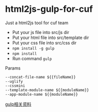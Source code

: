 # html2js-gulp-for-cuf
Just a html2js tool for cuf team 

- Put your js file into src/js dir
- Put your html file into src/template dir
- Put your css file into src/css dir
- ```npm install -g gulp```
- ```npm install```
- Run command ```gulp```

Params

```
--concat-file-name ${{fileName}}
--uglify
--cssmini
--template-module-name ${{moduleName}}
--app-module-name ${{moduleName}}
```

[gulp相关资料](https://github.com/hjzheng/CUF_meeting_knowledge_share/issues/33)



